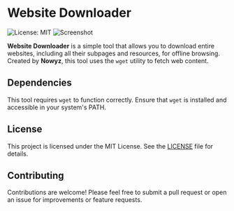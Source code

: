 # Website Downloader

![License: MIT](https://img.shields.io/badge/License-MIT-yellow.svg)
![Screenshot]()

**Website Downloader** is a simple tool that allows you to download entire websites, including all their subpages and resources, for offline browsing. Created by **Nowyz**, this tool uses the `wget` utility to fetch web content.

## Dependencies

This tool requires `wget` to function correctly. Ensure that `wget` is installed and accessible in your system's PATH.

## License

This project is licensed under the MIT License. See the [LICENSE](LICENSE) file for details.

## Contributing

Contributions are welcome! Please feel free to submit a pull request or open an issue for improvements or feature requests.
